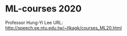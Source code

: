 # ML-courses 2020

Professor Hung-Yi Lee
URL: http://speech.ee.ntu.edu.tw/~tlkagk/courses_ML20.html
